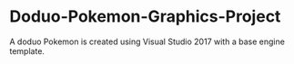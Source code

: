 # Doduo-Pokemon-Graphics-Project
A doduo Pokemon is created using Visual Studio 2017 with a base engine template.
